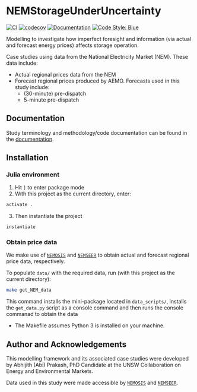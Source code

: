 # NEMStorageUnderUncertainty

[![CI](https://github.com/prakaa/NEMStorageUnderUncertainty/actions/workflows/CI.yml/badge.svg)](https://github.com/prakaa/NEMStorageUnderUncertainty/actions/workflows/CI.yml)
[![codecov](https://codecov.io/gh/prakaa/NEMStorageUnderUncertainty/branch/master/graph/badge.svg?token=K14NYRGFPX)](https://codecov.io/gh/prakaa/NEMStorageUnderUncertainty)
[![Documentation](https://github.com/prakaa/NEMStorageUnderUncertainty/actions/workflows/Docs.yml/badge.svg)](https://github.com/prakaa/NEMStorageUnderUncertainty/actions/workflows/Docs.yml)
[![Code Style: Blue](https://img.shields.io/badge/code%20style-blue-4495d1.svg)](https://github.com/invenia/BlueStyle)

Modelling to investigate how imperfect foresight and information (via actual and forecast energy prices) affects storage operation. 

Case studies using data from the National Electricity Market (NEM). These data include:

- Actual regional prices data from the NEM
- Forecast regional prices produced by AEMO. Forecasts used in this study include:
  - (30-minute) pre-dispatch
  - 5-minute pre-dispatch

## Documentation

Study terminology and methodology/code documentation can be found in the [documentation](https://prakaa.github.io/NEMStorageUnderUncertainty/).

## Installation

### Julia environment

1. Hit `]` to enter package mode
2. With this project as the current directory, enter:
  ```julia
  activate .
  ```
3. Then instantiate the project
  ```julia
  instantiate
  ```

### Obtain price data

We make use of [`NEMOSIS`](https://github.com/UNSW-CEEM/NEMOSIS) and [`NEMSEER`](https://github.com/UNSW-CEEM/NEMSEER) to obtain actual and forecast regional price data, respectively.

To populate `data/` with the required data, run (with this project as the current directory):
```bash
make get_NEM_data
```
This command installs the mini-package located in `data_scripts/`, installs the `get_data.py` script as a console command and then runs the console commanad to obtain the data

- The Makefile assumes Python 3 is installed on your machine.

## Author and Acknowledgements

This modelling framework and its associated case studies were developed by Abhijith (Abi) Prakash, PhD Candidate at the UNSW Collaboration on Energy and Environmental Markets.

Data used in this study were made accessible by [`NEMOSIS`](https://github.com/UNSW-CEEM/NEMOSIS) and [`NEMSEER`](https://github.com/UNSW-CEEM/NEMSEER).
